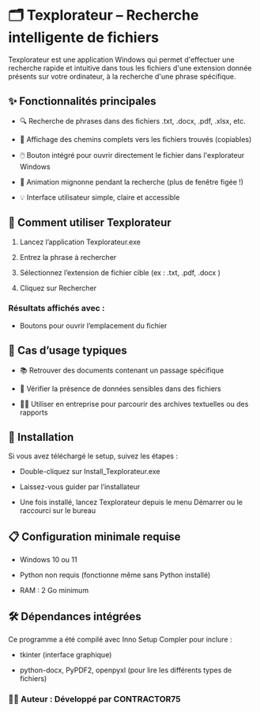 # 🗂️ Texplorateur – Recherche intelligente de fichiers

Texplorateur est une application Windows qui permet d'effectuer une recherche rapide et intuitive dans tous les fichiers d'une extension donnée présents sur votre ordinateur, à la recherche d'une phrase spécifique.

## ✨ Fonctionnalités principales
  
  + 🔍 Recherche de phrases dans des fichiers .txt, .docx, .pdf, .xlsx, etc.

  + 📁 Affichage des chemins complets vers les fichiers trouvés (copiables)

  + 🖱️ Bouton intégré pour ouvrir directement le fichier dans l'explorateur Windows

  + 🧸 Animation mignonne pendant la recherche (plus de fenêtre figée !)

  + 💡 Interface utilisateur simple, claire et accessible

## 🚀 Comment utiliser Texplorateur

  1. Lancez l’application Texplorateur.exe

  2. Entrez la phrase à rechercher

  3. Sélectionnez l’extension de fichier cible (ex : .txt, .pdf, .docx )

  4. Cliquez sur Rechercher

  ### Résultats affichés avec :

  - Boutons pour ouvrir l’emplacement du fichier

## 💼 Cas d’usage typiques

  - 📚 Retrouver des documents contenant un passage spécifique

  - 🔎 Vérifier la présence de données sensibles dans des fichiers

  - 🧑‍💼 Utiliser en entreprise pour parcourir des archives textuelles ou des rapports

## 📂 Installation

Si vous avez téléchargé le setup, suivez les étapes :

  - Double-cliquez sur Install_Texplorateur.exe

  - Laissez-vous guider par l’installateur

  - Une fois installé, lancez Texplorateur depuis le menu Démarrer ou le raccourci sur le bureau

## 📋 Configuration minimale requise

  - Windows 10 ou 11

  - Python non requis (fonctionne même sans Python installé)

  - RAM : 2 Go minimum

## 🛠️ Dépendances intégrées

Ce programme a été compilé avec Inno Setup Compler pour inclure :

  - tkinter (interface graphique)

  - python-docx, PyPDF2, openpyxl (pour lire les différents types de fichiers)

### 👨‍💻 Auteur : Développé par CONTRACTOR75
